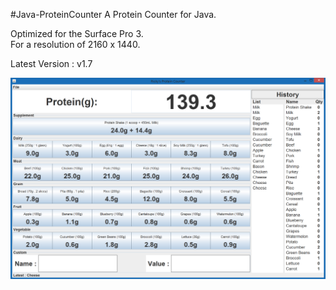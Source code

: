 #Java-ProteinCounter
A Protein Counter for Java.

Optimized for the Surface Pro 3.                                                                                                                                                     
For a resolution of 2160 x 1440.

Latest Version : v1.7

![alt tag](https://github.com/Rickydam/Java-ProteinCounter/blob/master/v1.7.png)
